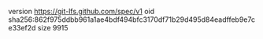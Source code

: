 version https://git-lfs.github.com/spec/v1
oid sha256:862f975ddbb961a1ae4bdf494bfc3170df71b29d495d84eadffeb9e7ce33ef2d
size 9915
